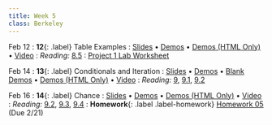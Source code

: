 ```yaml
---
title: Week 5
class: Berkeley
---
```


Feb 12
: **12**{: .label} Table Examples
  : [Slides](https://docs.google.com/presentation/d/1BbgPnirv8BSd-etC9-ZSRknaYeXYSwJ8KTl5tE7KkwU/edit?usp=sharing) &#8226; [Demos](https://data8.datahub.berkeley.edu/hub/user-redirect/git-pull?repo=https%3A%2F%2Fgithub.com%2Fdata-8%2Fmaterials-sp23&urlpath=retro%2Ftree%2Fmaterials-sp23%2Flec%2Flec12.ipynb&branch=main) &#8226; [Demos (HTML Only)](assets/demo_html/lec12.html) &#8226; [Video](https://youtu.be/3nPNTPQrv0E)
: *Reading:* [8.5](https://inferentialthinking.com/chapters/08/5/Bike_Sharing_in_the_Bay_Area.html)
  : [Project 1 Lab Worksheet](https://drive.google.com/file/d/1pdVXGdlfUwsnho-mR-9X0eyW7vB81e7x/view?usp=sharing)

Feb 14
: **13**{: .label} Conditionals and Iteration
  : [Slides](https://docs.google.com/presentation/d/1jrWnW3SyNzbvU5iPsUxDoABHH1TJlw-3HElWEdQabtc/edit?usp=sharing) &#8226; [Demos](https://data8.datahub.berkeley.edu/hub/user-redirect/git-pull?repo=https%3A%2F%2Fgithub.com%2Fdata-8%2Fmaterials-sp23&urlpath=retro%2Ftree%2Fmaterials-sp23%2Flec%2Flec13.ipynb&branch=main) &#8226; [Blank Demos](https://data8.datahub.berkeley.edu/hub/user-redirect/git-pull?repo=https%3A%2F%2Fgithub.com%2Fdata-8%2Fmaterials-sp23&urlpath=retro%2Ftree%2Fmaterials-sp23%2Flec%2Flec13_empty.ipynb&branch=main) &#8226; [Demos (HTML Only)](assets/demo_html/lec13.html)  &#8226; [Video](https://youtu.be/Xmks8ypAIcY)
: *Reading:* [9](https://inferentialthinking.com/chapters/09/Randomness.html), [9.1](https://inferentialthinking.com/chapters/09/1/Conditional_Statements.html), [9.2](https://inferentialthinking.com/chapters/09/2/Iteration.html)

Feb 16
: **14**{: .label} Chance
  : [Slides](https://docs.google.com/presentation/d/1Aciu4AW_LWCfaZnqeQOy2phtxXOhRa-XnIhIIY-2JK8/edit?usp=sharing) &#8226; [Demos](https://data8.datahub.berkeley.edu/hub/user-redirect/git-pull?repo=https%3A%2F%2Fgithub.com%2Fdata-8%2Fmaterials-sp23&urlpath=retro%2Ftree%2Fmaterials-sp23%2Flec%2Flec14.ipynb&branch=main) &#8226; [Demos (HTML Only)](assets/demo_html/lec14.html)  &#8226; [Video](https://youtu.be/IE-jhx4nea4)
: *Reading:* [9.2](https://inferentialthinking.com/chapters/09/2/Iteration.html), [9.3](https://inferentialthinking.com/chapters/09/3/Simulation.html), [9.4](https://inferentialthinking.com/chapters/09/4/Monty_Hall_Problem.html)
: **Homework**{: .label .label-homework} [Homework 05](https://data8.datahub.berkeley.edu/hub/user-redirect/git-pull?repo=https%3A%2F%2Fgithub.com%2Fdata-8%2Fmaterials-sp23&urlpath=retro%2Ftree%2Fmaterials-sp23%2F%2Fmaterials%2Fsp23%2Fhw%2Fhw05%2Fhw05.ipynb&branch=main) (Due 2/21)